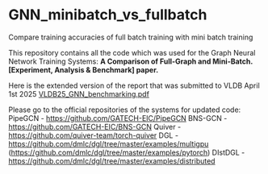 # GNN_minibatch_vs_fullbatch
Compare training accuracies of full batch training with mini batch training

This repository contains all the code which was used for the Graph Neural Network Training Systems: **A Comparison of
Full-Graph and Mini-Batch. [Experiment, Analysis & Benchmark] paper.**

Here is the extended version of the report that was submitted to VLDB April 1st 2025
[VLDB25_GNN_benchmarking.pdf](https://github.com/saurabhbajaj123/GNN_minibatch_vs_fullbatch/files/14873261/VLDB25_GNN_benchmarking.pdf)

Please go to the official repositories of the systems for updated code:
PipeGCN - https://github.com/GATECH-EIC/PipeGCN
BNS-GCN - https://github.com/GATECH-EIC/BNS-GCN
Quiver - https://github.com/quiver-team/torch-quiver
DGL - https://github.com/dmlc/dgl/tree/master/examples/multigpu (https://github.com/dmlc/dgl/tree/master/examples/pytorch)
DIstDGL - https://github.com/dmlc/dgl/tree/master/examples/distributed


